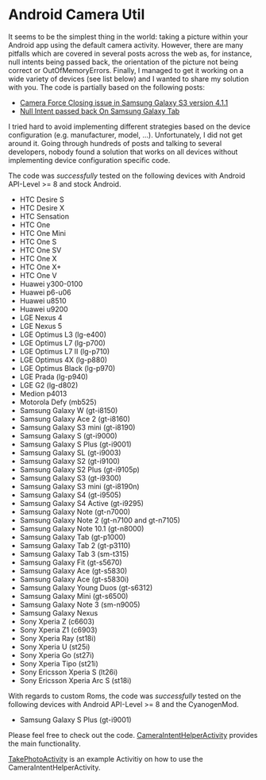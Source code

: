 Android Camera Util
===================

It seems to be the simplest thing in the world: taking a picture within your Android app using the default camera activity. However, there are many pitfalls which are covered in several posts across the web as, for instance, null intents being passed back, the orientation of the picture not being correct or OutOfMemoryErrors. Finally, I managed to get it working on a wide variety of devices (see list below) and I wanted to share my solution with you. The code is partially based on the following posts:

* [Camera Force Closing issue in Samsung Galaxy S3 version 4.1.1](http://stackoverflow.com/questions/14495304/camera-force-closing-issue-in-samsung-galaxy-s3-version-4-1-1)
* [Null Intent passed back On Samsung Galaxy Tab](http://kevinpotgieter.wordpress.com/2011/03/30/null-intent-passed-back-on-samsung-galaxy-tab/)

I tried hard to avoid implementing different strategies based on the device configuration (e.g. manufacturer, model, ...). Unfortunately, I did not get around it. Going through hundreds of posts and talking to several developers, nobody found a solution that works on all devices without implementing device configuration specific code.


The code was _successfully_ tested on the following devices with Android API-Level >= 8 and stock Android.

* HTC Desire S
* HTC Desire X
* HTC Sensation
* HTC One
* HTC One Mini
* HTC One S
* HTC One SV
* HTC One X
* HTC One X+
* HTC One V
* Huawei y300-0100
* Huawei p6-u06
* Huawei u8510
* Huawei u9200
* LGE Nexus 4
* LGE Nexus 5
* LGE Optimus L3 (lg-e400)
* LGE Optimus L7 (lg-p700)
* LGE Optimus L7 II (lg-p710)
* LGE Optimus 4X (lg-p880)
* LGE Optimus Black (lg-p970)
* LGE Prada (lg-p940)
* LGE G2 (lg-d802)
* Medion p4013
* Motorola Defy (mb525)
* Samsung Galaxy W (gt-i8150)
* Samsung Galaxy Ace 2 (gt-i8160)
* Samsung Galaxy S3 mini (gt-i8190)
* Samsung Galaxy S (gt-i9000)
* Samsung Galaxy S Plus (gt-i9001)
* Samsung Galaxy SL (gt-i9003)
* Samsung Galaxy S2 (gt-i9100)
* Samsung Galaxy S2 Plus (gt-i9105p)
* Samsung Galaxy S3 (gt-i9300)
* Samsung Galaxy S3 mini (gt-i8190n)
* Samsung Galaxy S4 (gt-i9505)
* Samsung Galaxy S4 Active (gt-i9295)
* Samsung Galaxy Note (gt-n7000)
* Samsung Galaxy Note 2 (gt-n7100 and gt-n7105)
* Samsung Galaxy Note 10.1 (gt-n8000)
* Samsung Galaxy Tab (gt-p1000)
* Samsung Galaxy Tab 2 (gt-p3110)
* Samsung Galaxy Tab 3 (sm-t315)
* Samsung Galaxy Fit (gt-s5670)
* Samsung Galaxy Ace (gt-s5830)
* Samsung Galaxy Ace (gt-s5830i)
* Samsung Galaxy Young Duos (gt-s6312)
* Samsung Galaxy Mini (gt-s6500)
* Samsung Galaxy Note 3 (sm-n9005)
* Samsung Galaxy Nexus
* Sony Xperia Z (c6603)
* Sony Xperia Z1 (c6903)
* Sony Xperia Ray (st18i)
* Sony Xperia U (st25i)
* Sony Xperia Go (st27i)
* Sony Xperia Tipo (st21i)
* Sony Ericsson Xperia S (lt26i)
* Sony Ericsson Xperia Arc S (st18i)


With regards to custom Roms, the code  was _successfully_ tested on the following devices with Android API-Level >= 8 and the CyanogenMod.

* Samsung Galaxy S Plus (gt-i9001)



Please feel free to check out the code. [CameraIntentHelperActivity](https://github.com/ralfgehrer/AndroidCameraUtil/blob/master/src/de/ecotastic/android/camerautil/lib/CameraIntentHelperActivity.java) provides the main functionality.

[TakePhotoActivity](https://github.com/ralfgehrer/AndroidCameraUtil/blob/master/src/de/ecotastic/android/camerautil/example/TakePhotoActivity.java) is an example Activitiy on how to use the CameraIntentHelperActivity.
